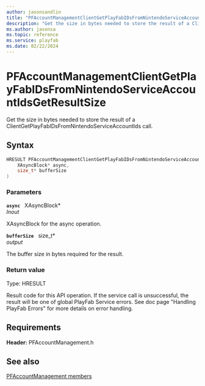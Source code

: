 ```yaml
---
author: jasonsandlin
title: "PFAccountManagementClientGetPlayFabIDsFromNintendoServiceAccountIdsGetResultSize"
description: "Get the size in bytes needed to store the result of a ClientGetPlayFabIDsFromNintendoServiceAccountIds call."
ms.author: jasonsa
ms.topic: reference
ms.service: playfab
ms.date: 02/22/2024
---
```


# PFAccountManagementClientGetPlayFabIDsFromNintendoServiceAccountIdsGetResultSize  

Get the size in bytes needed to store the result of a ClientGetPlayFabIDsFromNintendoServiceAccountIds call.  

## Syntax  
  
```cpp
HRESULT PFAccountManagementClientGetPlayFabIDsFromNintendoServiceAccountIdsGetResultSize(  
    XAsyncBlock* async,  
    size_t* bufferSize  
)  
```  
  
### Parameters  
  
**`async`** &nbsp; XAsyncBlock*  
*_Inout_*  
  
XAsyncBlock for the async operation.  
  
**`bufferSize`** &nbsp; size_t*  
*output*  
  
The buffer size in bytes required for the result.  
  
  
### Return value
Type: HRESULT
  
Result code for this API operation. If the service call is unsuccessful, the result will be one of global PlayFab Service errors. See doc page "Handling PlayFab Errors" for more details on error handling.
  
  
## Requirements  
  
**Header:** PFAccountManagement.h
  
## See also  
[PFAccountManagement members](../pfaccountmanagement_members.md)  

  
  
